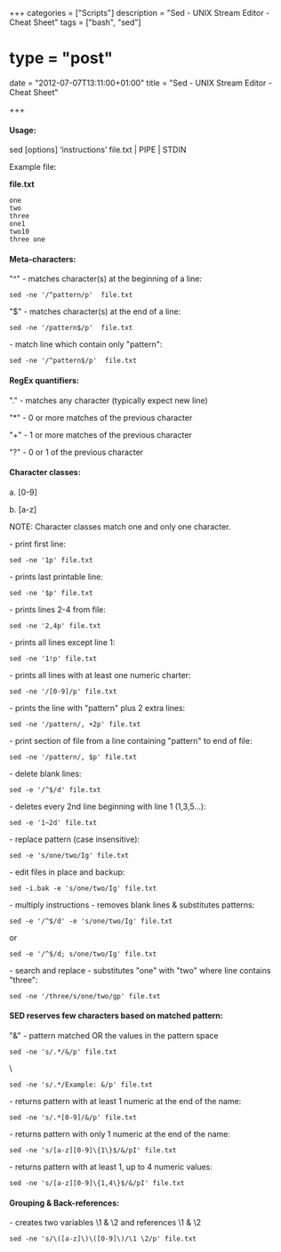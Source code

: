 +++
categories = ["Scripts"]
description = "Sed - UNIX Stream Editor - Cheat Sheet"
tags = ["bash", "sed"]
# type = "post"
date = "2012-07-07T13:11:00+01:00"
title = "Sed - UNIX Stream Editor - Cheat Sheet"

+++

#### Usage:

sed [options] ‘instructions’ file.txt | PIPE | STDIN

Example file:

**file.txt**

    one
    two
    three
    one1
    two10
    three one

#### Meta-characters:

"^" \- matches character(s) at the beginning of a line:

    sed -ne '/^pattern/p'  file.txt

"$" \- matches character(s) at the end of a line:

    sed -ne '/pattern$/p'  file.txt

\- match line which contain only "pattern":

    sed -ne '/^pattern$/p'  file.txt

#### RegEx quantifiers:

"." - matches any character (typically expect new line)

"*" - 0 or more matches of the previous character

"+" - 1 or more matches of the previous character

"?" - 0 or 1 of the previous character

#### Character classes:

a. [0-9]

b. [a-z]

NOTE: Character classes match one and only one character.

\- print first line:

    sed -ne '1p' file.txt

\- prints last printable line:

    sed -ne '$p' file.txt

\- prints lines 2-4 from file:

    sed -ne '2,4p' file.txt

\- prints all lines except line 1:

    sed -ne '1!p' file.txt

\- prints all lines with at least one numeric charter:

    sed -ne '/[0-9]/p' file.txt

\- prints the line with "pattern" plus 2 extra lines:

    sed -ne '/pattern/, +2p' file.txt

\- print section of file from a line containing "pattern" to end of file:

    sed -ne '/pattern/, $p' file.txt

\- delete blank lines:

    sed -e '/^$/d' file.txt

\- deletes every 2nd line beginning with line 1 (1,3,5...):

    sed -e '1~2d' file.txt

\- replace pattern (case insensitive):

    sed -e 's/one/two/Ig' file.txt

\- edit files in place and backup:

    sed -i.bak -e 's/one/two/Ig' file.txt

\- multiply instructions - removes blank lines & substitutes patterns:

    sed -e '/^$/d' -e 's/one/two/Ig' file.txt

or

    sed -e '/^$/d; s/one/two/Ig' file.txt

\- search and replace - substitutes "one" with "two" where line contains "three":

    sed -ne '/three/s/one/two/gp' file.txt

#### SED reserves few characters based on matched pattern:

"&" - pattern matched OR the values in the pattern space

    sed -ne 's/.*/&/p' file.txt

\

    sed -ne 's/.*/Example: &/p' file.txt

\- returns pattern with at least 1 numeric at the end of the name:

    sed -ne 's/.*[0-9]/&/p' file.txt

\- returns pattern with only 1 numeric at the end of the name:

    sed -ne 's/[a-z][0-9]\{1\}$/&/pI' file.txt

\- returns pattern with at least 1, up to 4 numeric values:

    sed -ne 's/[a-z][0-9]\{1,4\}$/&/pI' file.txt

#### Grouping & Back-references:

\- creates two variables \1 & \2 and references \1 & \2

    sed -ne 's/\([a-z]\)\([0-9]\)/\1 \2/p' file.txt
